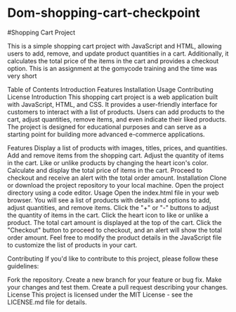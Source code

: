 # Dom-shopping-cart-checkpoint

#Shopping Cart Project


This is a simple shopping cart project with JavaScript and HTML, allowing users to add, remove, and update product quantities in a cart. Additionally, it calculates the total price of the items in the cart and provides a checkout option.
This is an assignment at the gomycode training and the time was very short

Table of Contents
Introduction
Features
Installation
Usage
Contributing
License
Introduction
This shopping cart project is a web application built with JavaScript, HTML, and CSS. It provides a user-friendly interface for customers to interact with a list of products. Users can add products to the cart, adjust quantities, remove items, and even indicate their liked products. The project is designed for educational purposes and can serve as a starting point for building more advanced e-commerce applications.

Features
Display a list of products with images, titles, prices, and quantities.
Add and remove items from the shopping cart.
Adjust the quantity of items in the cart.
Like or unlike products by changing the heart icon's color.
Calculate and display the total price of items in the cart.
Proceed to checkout and receive an alert with the total order amount.
Installation
Clone or download the project repository to your local machine.
Open the project directory using a code editor.
Usage
Open the index.html file in your web browser.
You will see a list of products with details and options to add, adjust quantities, and remove items.
Click the "+" or "-" buttons to adjust the quantity of items in the cart.
Click the heart icon to like or unlike a product.
The total cart amount is displayed at the top of the cart.
Click the "Checkout" button to proceed to checkout, and an alert will show the total order amount.
Feel free to modify the product details in the JavaScript file to customize the list of products in your cart.

Contributing
If you'd like to contribute to this project, please follow these guidelines:

Fork the repository.
Create a new branch for your feature or bug fix.
Make your changes and test them.
Create a pull request describing your changes.
License
This project is licensed under the MIT License - see the LICENSE.md file for details.
